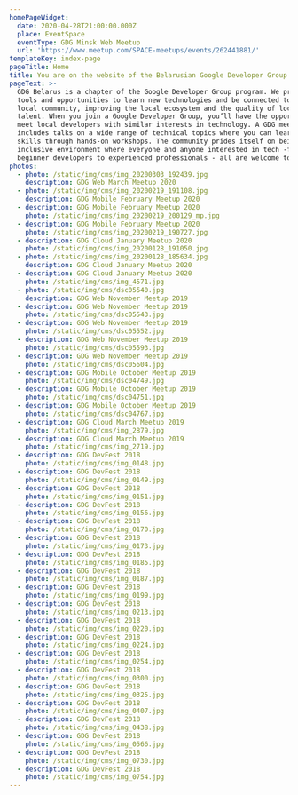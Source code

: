 ```yaml
---
homePageWidget:
  date: 2020-04-28T21:00:00.000Z
  place: EventSpace
  eventType: GDG Minsk Web Meetup
  url: 'https://www.meetup.com/SPACE-meetups/events/262441881/'
templateKey: index-page
pageTitle: Home
title: You are on the website of the Belarusian Google Developer Group
pageText: >-
  GDG Belarus is a chapter of the Google Developer Group program. We provide
  tools and opportunities to learn new technologies and be connected to the
  local community, improving the local ecosystem and the quality of local
  talent. When you join a Google Developer Group, you’ll have the opportunity to
  meet local developers with similar interests in technology. A GDG meetup event
  includes talks on a wide range of technical topics where you can learn new
  skills through hands-on workshops. The community prides itself on being an
  inclusive environment where everyone and anyone interested in tech -from
  beginner developers to experienced professionals - all are welcome to join.
photos:
  - photo: /static/img/cms/img_20200303_192439.jpg
    description: GDG Web March Meetup 2020
  - photo: /static/img/cms/img_20200219_191108.jpg
    description: GDG Mobile February Meetup 2020
  - description: GDG Mobile February Meetup 2020
    photo: /static/img/cms/img_20200219_200129_mp.jpg
  - description: GDG Mobile February Meetup 2020
    photo: /static/img/cms/img_20200219_190727.jpg
  - description: GDG Cloud January Meetup 2020
    photo: /static/img/cms/img_20200128_191050.jpg
  - photo: /static/img/cms/img_20200128_185634.jpg
    description: GDG Cloud January Meetup 2020
  - description: GDG Cloud January Meetup 2020
    photo: /static/img/cms/img_4571.jpg
  - photo: /static/img/cms/dsc05540.jpg
    description: GDG Web November Meetup 2019
  - description: GDG Web November Meetup 2019
    photo: /static/img/cms/dsc05543.jpg
  - description: GDG Web November Meetup 2019
    photo: /static/img/cms/dsc05552.jpg
  - description: GDG Web November Meetup 2019
    photo: /static/img/cms/dsc05593.jpg
  - description: GDG Web November Meetup 2019
    photo: /static/img/cms/dsc05604.jpg
  - description: GDG Mobile October Meetup 2019
    photo: /static/img/cms/dsc04749.jpg
  - description: GDG Mobile October Meetup 2019
    photo: /static/img/cms/dsc04751.jpg
  - description: GDG Mobile October Meetup 2019
    photo: /static/img/cms/dsc04767.jpg
  - description: GDG Cloud March Meetup 2019
    photo: /static/img/cms/img_2879.jpg
  - description: GDG Cloud March Meetup 2019
    photo: /static/img/cms/img_2719.jpg
  - description: GDG DevFest 2018
    photo: /static/img/cms/img_0148.jpg
  - description: GDG DevFest 2018
    photo: /static/img/cms/img_0149.jpg
  - description: GDG DevFest 2018
    photo: /static/img/cms/img_0151.jpg
  - description: GDG DevFest 2018
    photo: /static/img/cms/img_0156.jpg
  - description: GDG DevFest 2018
    photo: /static/img/cms/img_0170.jpg
  - description: GDG DevFest 2018
    photo: /static/img/cms/img_0173.jpg
  - description: GDG DevFest 2018
    photo: /static/img/cms/img_0185.jpg
  - description: GDG DevFest 2018
    photo: /static/img/cms/img_0187.jpg
  - description: GDG DevFest 2018
    photo: /static/img/cms/img_0199.jpg
  - description: GDG DevFest 2018
    photo: /static/img/cms/img_0213.jpg
  - description: GDG DevFest 2018
    photo: /static/img/cms/img_0220.jpg
  - description: GDG DevFest 2018
    photo: /static/img/cms/img_0224.jpg
  - description: GDG DevFest 2018
    photo: /static/img/cms/img_0254.jpg
  - description: GDG DevFest 2018
    photo: /static/img/cms/img_0300.jpg
  - description: GDG DevFest 2018
    photo: /static/img/cms/img_0325.jpg
  - description: GDG DevFest 2018
    photo: /static/img/cms/img_0407.jpg
  - description: GDG DevFest 2018
    photo: /static/img/cms/img_0438.jpg
  - description: GDG DevFest 2018
    photo: /static/img/cms/img_0566.jpg
  - description: GDG DevFest 2018
    photo: /static/img/cms/img_0730.jpg
  - description: GDG DevFest 2018
    photo: /static/img/cms/img_0754.jpg
---
```

